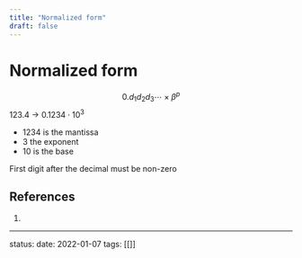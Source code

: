 ```yaml
---
title: "Normalized form"
draft: false
---
```

# Normalized form
$$0.d_1d_2d_3\cdots \times \beta^p$$
123.4 -> $0.1234 \cdot 10^3$
- 1234 is the mantissa
- 3 the exponent
- 10 is the base

First digit after the decimal must be non-zero
## References
1. 

---
status:
date: 2022-01-07
tags: [[]]